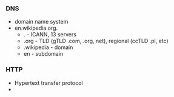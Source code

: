 ### DNS 
  * domain name system 
  * en.wikipedia.org.
    * . - ICANN, 13 servers 
    * .org - TLD (gTLD .com, .org, net), regional (ccTLD .pl, etc)
    * .wikipedia - domain 
    * en - subdomain
 
### HTTP
* Hypertext transfer protocol
* 
